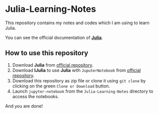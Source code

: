 # Julia-Learning-Notes
This repository contains my notes and codes which I  am using to learn Julia.

You can see the official documentation of [**Julia**](https://docs.julialang.org).
## How to use this repository
1. Download **Julia** from [official repository](https://github.com/JuliaLang/julia).
2. Download **IJulia** to use **Julia** with `JuputerNotebook` from [official repository](https://github.com/JuliaLang/IJulia.jl).
3. Download this repository as zip file or clone it using `git clone` by clicking on the green `Clone or Download` button.
4. Launch `jupyter-notebook` from the `Julia-Learning-Notes` directory to access the notebooks.

And you are done!
